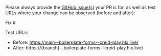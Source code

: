 Please always provide the [GitHub issue(s)](../issues) your PR is for, as well as test URLs where your change can be observed (before and after):

Fix #<gh-issue-id>

Test URLs:
- Before: https://main--boilerplate-forms--creid-play.hlx.live/
- After: https://{branch}--boilerplate-forms--creid-play.hlx.live/
